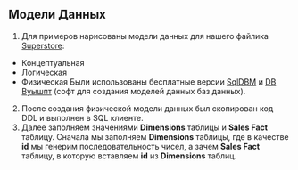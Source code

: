 ## Модели Данных

1. Для примеров нарисованы модели данных для нашего файлика [Superstore](https://github.com/Data-Learn/data-engineering/blob/master/DE-101%20Modules/Module01/DE%20-%20101%20Lab%201.1/Sample%20-%20Superstore.xls):

- Концептуальная
- Логическая
- Физическая
 Были использованы бесплатные версии [SqlDBM](https://sqldbm.com/Home/) и [DB Вуышпт](https://dbdesign.online/models) (софт для создания моделей данных баз данных).

2. После создания физической модели данных был скопирован код DDL и выполнен в SQL клиенте.
3. Далее заполняем значениями **Dimensions** таблицы и **Sales Fact** таблицу. Сначала мы заполняем **Dimensions** таблицы, где в качестве **id** мы генерим последовательность чисел, а зачем **Sales Fact** таблицу, в которую вставляем **id** из **Dimensions** таблиц. 


